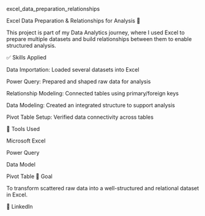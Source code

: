excel_data_preparation_relationships

Excel Data Preparation & Relationships for Analysis 🔗

This project is part of my Data Analytics journey, where I used Excel to prepare multiple datasets and build relationships between them to enable structured analysis.

✅ Skills Applied

Data Importation: Loaded several datasets into Excel

Power Query: Prepared and shaped raw data for analysis

Relationship Modeling: Connected tables using primary/foreign keys

Data Modeling: Created an integrated structure to support analysis

Pivot Table Setup: Verified data connectivity across tables

🧰 Tools Used

Microsoft Excel

Power Query

Data Model

Pivot Table
🎯 Goal

To transform scattered raw data into a well-structured and relational dataset in Excel.

🔗 LinkedIn 
